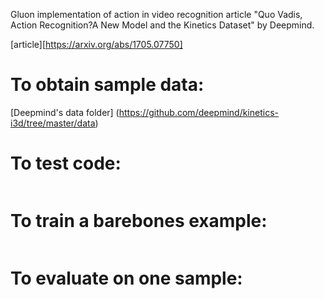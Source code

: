 Gluon implementation of action in video recognition article "Quo Vadis, Action Recognition?A New Model and the Kinetics Dataset"
by Deepmind. 

[article][https://arxiv.org/abs/1705.07750]

# To obtain sample data:
[Deepmind's data folder] (https://github.com/deepmind/kinetics-i3d/tree/master/data)

# To test code:
```python i3d_test.py
```
# To train a barebones example:
```python train_script.py
```
# To evaluate on one sample:
```python evaluate_sample
```
